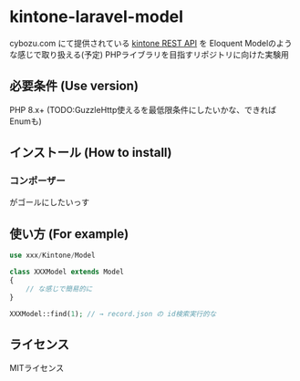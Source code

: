 # kintone-laravel-model

cybozu.com にて提供されている [kintone REST API](https://cybozudev.zendesk.com/hc/ja/categories/200147600-kintone-API) を Eloquent Modelのような感じで取り扱える(予定) PHPライブラリを目指すリポジトリに向けた実験用  

## 必要条件 (Use version)

PHP 8.x+ (TODO:GuzzleHttp使えるを最低限条件にしたいかな、できればEnumも)

## インストール (How to install)

### コンポーザー
がゴールにしたいっす

## 使い方 (For example)

```php
use xxx/Kintone/Model

class XXXModel extends Model
{
    // な感じで簡易的に
}

XXXModel::find(1); // → record.json の id検索実行的な
```

## ライセンス

MITライセンス